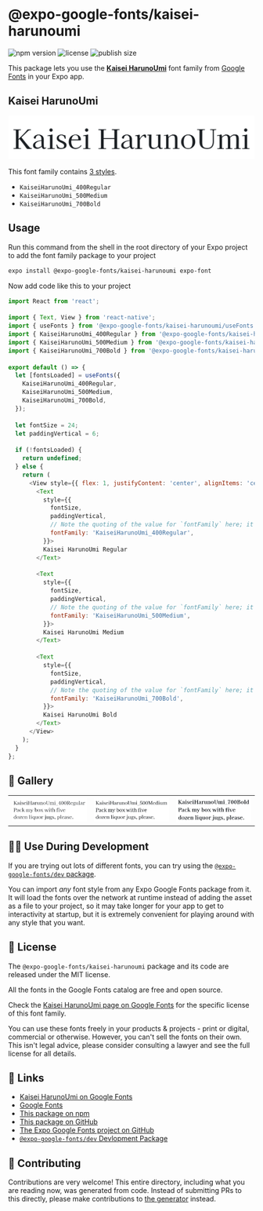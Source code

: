 # @expo-google-fonts/kaisei-harunoumi

![npm version](https://flat.badgen.net/npm/v/@expo-google-fonts/kaisei-harunoumi)
![license](https://flat.badgen.net/github/license/expo/google-fonts)
![publish size](https://flat.badgen.net/packagephobia/install/@expo-google-fonts/kaisei-harunoumi)

This package lets you use the [**Kaisei HarunoUmi**](https://fonts.google.com/specimen/Kaisei+HarunoUmi) font family from [Google Fonts](https://fonts.google.com/) in your Expo app.

## Kaisei HarunoUmi

![Kaisei HarunoUmi](./font-family.png)

This font family contains [3 styles](#-gallery).

- `KaiseiHarunoUmi_400Regular`
- `KaiseiHarunoUmi_500Medium`
- `KaiseiHarunoUmi_700Bold`

## Usage

Run this command from the shell in the root directory of your Expo project to add the font family package to your project
```sh
expo install @expo-google-fonts/kaisei-harunoumi expo-font
```

Now add code like this to your project
```js
import React from 'react';

import { Text, View } from 'react-native';
import { useFonts } from '@expo-google-fonts/kaisei-harunoumi/useFonts';
import { KaiseiHarunoUmi_400Regular } from '@expo-google-fonts/kaisei-harunoumi/400Regular';
import { KaiseiHarunoUmi_500Medium } from '@expo-google-fonts/kaisei-harunoumi/500Medium';
import { KaiseiHarunoUmi_700Bold } from '@expo-google-fonts/kaisei-harunoumi/700Bold';

export default () => {
  let [fontsLoaded] = useFonts({
    KaiseiHarunoUmi_400Regular,
    KaiseiHarunoUmi_500Medium,
    KaiseiHarunoUmi_700Bold,
  });

  let fontSize = 24;
  let paddingVertical = 6;

  if (!fontsLoaded) {
    return undefined;
  } else {
    return (
      <View style={{ flex: 1, justifyContent: 'center', alignItems: 'center' }}>
        <Text
          style={{
            fontSize,
            paddingVertical,
            // Note the quoting of the value for `fontFamily` here; it expects a string!
            fontFamily: 'KaiseiHarunoUmi_400Regular',
          }}>
          Kaisei HarunoUmi Regular
        </Text>

        <Text
          style={{
            fontSize,
            paddingVertical,
            // Note the quoting of the value for `fontFamily` here; it expects a string!
            fontFamily: 'KaiseiHarunoUmi_500Medium',
          }}>
          Kaisei HarunoUmi Medium
        </Text>

        <Text
          style={{
            fontSize,
            paddingVertical,
            // Note the quoting of the value for `fontFamily` here; it expects a string!
            fontFamily: 'KaiseiHarunoUmi_700Bold',
          }}>
          Kaisei HarunoUmi Bold
        </Text>
      </View>
    );
  }
};

```

## 🔡 Gallery


||||
|-|-|-|
|![KaiseiHarunoUmi_400Regular](.//400Regular/KaiseiHarunoUmi_400Regular.ttf.png)|![KaiseiHarunoUmi_500Medium](.//500Medium/KaiseiHarunoUmi_500Medium.ttf.png)|![KaiseiHarunoUmi_700Bold](.//700Bold/KaiseiHarunoUmi_700Bold.ttf.png)||


## 👩‍💻 Use During Development

If you are trying out lots of different fonts, you can try using the [`@expo-google-fonts/dev` package](https://github.com/freeboub/google-fonts/tree/master/font-packages/dev#readme).

You can import *any* font style from any Expo Google Fonts package from it. It will load the fonts
over the network at runtime instead of adding the asset as a file to your project, so it may take longer
for your app to get to interactivity at startup, but it is extremely convenient
for playing around with any style that you want.

## 📖 License

The `@expo-google-fonts/kaisei-harunoumi` package and its code are released under the MIT license.

All the fonts in the Google Fonts catalog are free and open source.

Check the [Kaisei HarunoUmi page on Google Fonts](https://fonts.google.com/specimen/Kaisei+HarunoUmi) for the specific license of this font family.

You can use these fonts freely in your products & projects - print or digital, commercial or otherwise. However, you can't sell the fonts on their own. This isn't legal advice, please consider consulting a lawyer and see the full license for all details.

## 🔗 Links

- [Kaisei HarunoUmi on Google Fonts](https://fonts.google.com/specimen/Kaisei+HarunoUmi)
- [Google Fonts](https://fonts.google.com/)
- [This package on npm](https://www.npmjs.com/package/@expo-google-fonts/kaisei-harunoumi)
- [This package on GitHub](https://github.com/freeboub/google-fonts/tree/master/font-packages/kaisei-harunoumi)
- [The Expo Google Fonts project on GitHub](https://github.com/freeboub/google-fonts)
- [`@expo-google-fonts/dev` Devlopment Package](https://github.com/freeboub/google-fonts/tree/master/font-packages/dev)

## 🤝 Contributing

Contributions are very welcome! This entire directory, including what you are reading now, was generated from code. Instead of submitting PRs to this directly, please make contributions to [the generator](https://github.com/freeboub/google-fonts/tree/master/packages/generator) instead.
